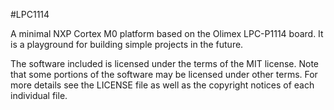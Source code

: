#LPC1114

A minimal NXP Cortex M0 platform based on the Olimex LPC-P1114 board. It is a
playground for building simple projects in the future.

The software included is licensed under the terms of the MIT license.
Note that some portions of the software may be licensed under other terms.
For more details see the LICENSE file as well as the copyright notices of each
individual file.
